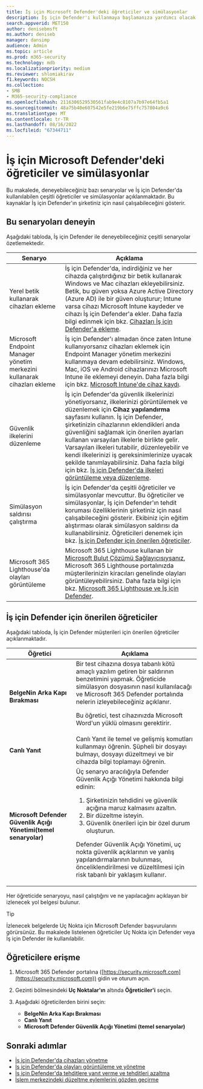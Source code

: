 ```yaml
---
title: İş için Microsoft Defender'deki öğreticiler ve simülasyonlar
description: İş için Defender'ı kullanmaya başlamanıza yardımcı olacak çeşitli öğreticiler hakkında bilgi edinin.
search.appverid: MET150
author: denisebmsft
ms.author: deniseb
manager: dansimp
audience: Admin
ms.topic: article
ms.prod: m365-security
ms.technology: mdb
ms.localizationpriority: medium
ms.reviewer: shlomiakirav
f1.keywords: NOCSH
ms.collection:
- SMB
- M365-security-compliance
ms.openlocfilehash: 2116306529530561fab9e4c8107a7b97e64fb5a1
ms.sourcegitcommit: 48a75b40e607542e5fe219b6e75ffc757804a9c6
ms.translationtype: MT
ms.contentlocale: tr-TR
ms.lasthandoff: 08/16/2022
ms.locfileid: "67344711"
---
```

# <a name="tutorials-and-simulations-in-microsoft-defender-for-business"></a>İş için Microsoft Defender'deki öğreticiler ve simülasyonlar

Bu makalede, deneyebileceğiniz bazı senaryolar ve İş için Defender'da kullanılabilen çeşitli öğreticiler ve simülasyonlar açıklanmaktadır. Bu kaynaklar İş için Defender'ın şirketiniz için nasıl çalışabileceğini gösterir.


## <a name="try-these-scenarios"></a>Bu senaryoları deneyin

Aşağıdaki tabloda, İş için Defender ile deneyebileceğiniz çeşitli senaryolar özetlemektedir.

| Senaryo  | Açıklama  |
|---------|---------|
| Yerel betik kullanarak cihazları ekleme     | İş için Defender'da, indirdiğiniz ve her cihazda çalıştırdığınız bir betik kullanarak Windows ve Mac cihazları ekleyebilirsiniz. Betik, bu güven yoksa Azure Active Directory (Azure AD) ile bir güven oluşturur; Intune varsa cihazı Microsoft Intune kaydeder ve cihazı İş için Defender'a ekler. Daha fazla bilgi edinmek için bkz. [Cihazları İş için Defender'a ekleme](mdb-onboard-devices.md).         |
| Microsoft Endpoint Manager yönetim merkezini kullanarak cihazları ekleme     | İş için Defender'ı almadan önce zaten Intune kullanıyorsanız cihazları eklemek için Endpoint Manager yönetim merkezini kullanmaya devam edebilirsiniz. Windows, Mac, iOS ve Android cihazlarınızı Microsoft Intune ile eklemeyi deneyin. Daha fazla bilgi için bkz. [Microsoft Intune'de cihaz kaydı](/mem/intune/enrollment/device-enrollment).        |
| Güvenlik ilkelerini düzenleme     | İş için Defender'da güvenlik ilkelerinizi yönetiyorsanız, ilkelerinizi görüntülemek ve düzenlemek için **Cihaz yapılandırma** sayfasını kullanın. İş için Defender, şirketinizin cihazlarının eklendikleri anda güvenliğini sağlamak için önerilen ayarları kullanan varsayılan ilkelerle birlikte gelir. Varsayılan ilkeleri tutabilir, düzenleyebilir ve kendi ilkelerinizi iş gereksinimlerinize uyacak şekilde tanımlayabilirsiniz. Daha fazla bilgi için bkz. [İş için Defender'da ilkeleri görüntüleme veya düzenleme](mdb-view-edit-policies.md).        |
| Simülasyon saldırısı çalıştırma   | İş için Defender'da çeşitli öğreticiler ve simülasyonlar mevcuttur. Bu öğreticiler ve simülasyonlar, İş için Defender'ın tehdit koruması özelliklerinin şirketiniz için nasıl çalışabileceğini gösterir. Ekibiniz için eğitim alıştırması olarak simülasyon saldırısı da kullanabilirsiniz. Öğreticileri denemek için bkz. [İş için Defender için önerilen öğreticiler](#recommended-tutorials-for-defender-for-business).         |
| Microsoft 365 Lighthouse'da olayları görüntüleme     | Microsoft 365 Lighthouse kullanan bir [Microsoft Bulut Çözümü Sağlayıcısıysanız](/partner-center/enrolling-in-the-csp-program), Microsoft 365 Lighthouse portalınızda müşterilerinizin kiracıları genelinde olayları görüntüleyebilirsiniz. Daha fazla bilgi için bkz. [Microsoft 365 Lighthouse ve İş için Defender](mdb-lighthouse-integration.md).       |


## <a name="recommended-tutorials-for-defender-for-business"></a>İş için Defender için önerilen öğreticiler

Aşağıdaki tabloda, İş için Defender müşterileri için önerilen öğreticiler açıklanmaktadır.

| Öğretici  | Açıklama  |
|---------|---------|
| **BelgeNin Arka Kapı Bırakması**     | Bir test cihazına dosya tabanlı kötü amaçlı yazılım getiren bir saldırının benzetimini yapmak. Öğreticide simülasyon dosyasının nasıl kullanılacağı ve Microsoft 365 Defender portalında nelerin izleyebileceğiniz açıklanır. <p>Bu öğretici, test cihazınızda Microsoft Word'un yüklü olmasını gerektirir.   |
| **Canlı Yanıt**     | Canlı Yanıt ile temel ve gelişmiş komutları kullanmayı öğrenin. Şüpheli bir dosyayı bulmayı, dosyayı düzeltmeyi ve bir cihazda bilgi toplamayı öğrenin.   |
| **Microsoft Defender Güvenlik Açığı Yönetimi(temel senaryolar)**     | Üç senaryo aracılığıyla Defender Güvenlik Açığı Yönetimi hakkında bilgi edinin:<ol><li>Şirketinizin tehdidini ve güvenlik açığına maruz kalmasını azaltın.</li><li>Bir düzeltme isteyin.</li><li>Güvenlik önerileri için bir özel durum oluşturun.</li></ol> <p> Defender Güvenlik Açığı Yönetimi, uç nokta güvenlik açıklarının ve yanlış yapılandırmalarının bulunması, önceliklendirilmesi ve düzeltilmesi için risk tabanlı bir yaklaşım kullanır.      |

Her öğreticide senaryoyu, nasıl çalıştığını ve ne yapılacağını açıklayan bir izlenecek yol belgesi bulunur.

> [!TIP]
> İzlenecek belgelerde Uç Nokta için Microsoft Defender başvurularını görürsünüz. Bu makalede listelenen öğreticiler Uç Nokta için Defender veya İş için Defender ile kullanılabilir.

## <a name="how-to-access-the-tutorials"></a>Öğreticilere erişme

1. Microsoft 365 Defender portalına ([https://security.microsoft.com](https://security.microsoft.com)) gidin ve oturum açın.

2. Gezinti bölmesindeki **Uç Noktalar'ın** altında **Öğreticiler'i** seçin.

3. Aşağıdaki öğreticilerden birini seçin:

   - **BelgeNin Arka Kapı Bırakması**
   - **Canlı Yanıt**
   - **Microsoft Defender Güvenlik Açığı Yönetimi (temel senaryolar)**

## <a name="next-steps"></a>Sonraki adımlar

- [İş için Defender'da cihazları yönetme](mdb-manage-devices.md)
- [İş için Defender'da olayları görüntüleme ve yönetme](mdb-view-manage-incidents.md)
- [İş için Defender'da tehditlere yanıt verme ve tehditleri azaltma](mdb-respond-mitigate-threats.md)
- [İşlem merkezindeki düzeltme eylemlerini gözden geçirme](mdb-review-remediation-actions.md)